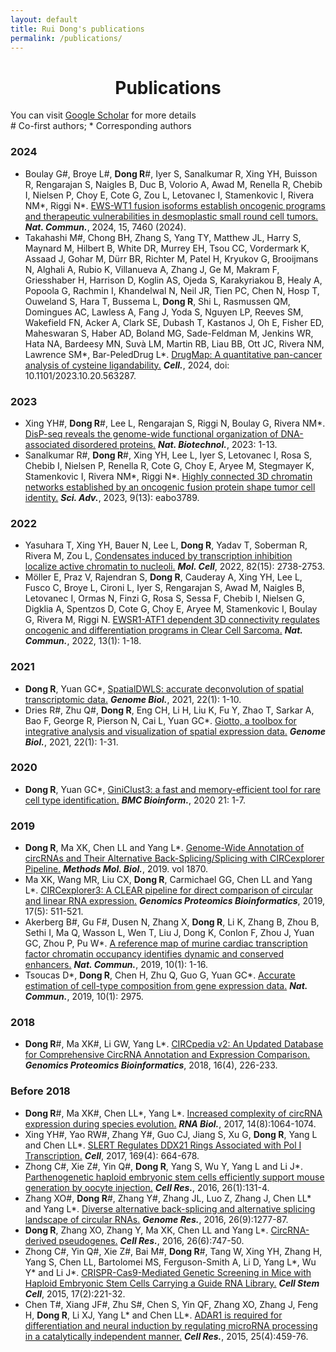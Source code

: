 ```yaml
---
layout: default
title: Rui Dong's publications
permalink: /publications/
---
```


<div align="center">
  <h1>Publications</h1>
</div>

<!-- A list is also available [online](https://scholar.google.com/citations?user=wcQO0GAAAAAJ&hl=zh-CN) -->
You can visit [Google Scholar](https://scholar.google.com/citations?user=wcQO0GAAAAAJ&hl) for more details<br>
\# Co-first authors; \* Corresponding authors

### **2024**

* Boulay G#, Broye L#, **Dong R**#, Iyer S, Sanalkumar R, Xing YH, Buisson R, Rengarajan S, Naigles B, Duc B, Volorio A, Awad M, Renella R, Chebib I, Nielsen P, Choy E, Cote G, Zou L, Letovanec I, Stamenkovic I, Rivera NM\*, Riggi N\*. [EWS-WT1 fusion isoforms establish oncogenic programs and therapeutic vulnerabilities in desmoplastic small round cell tumors.](https://www.nature.com/articles/s41467-024-51851-3) ***Nat. Commun.***, 2024, 15, 7460 (2024).
* Takahashi M#, Chong BH, Zhang S, Yang TY, Matthew JL, Harry S, Maynard M, Hilbert B,  White DR, Murrey EH, Tsou CC, Vordermark K, Assaad J, Gohar M, Dürr BR, Richter M, Patel H, Kryukov G, Brooijmans N, Alghali A, Rubio K, Villanueva A, Zhang J, Ge M, Makram F, Griesshaber H, Harrison D, Koglin AS, Ojeda S, Karakyriakou B, Healy A, Popoola G, Rachmin I, Khandelwal N, Neil JR, Tien PC, Chen N, Hosp T, Ouweland S, Hara T, Bussema L, **Dong R**, Shi L, Rasmussen QM, Domingues AC, Lawless A, Fang J, Yoda S, Nguyen LP, Reeves SM, Wakefield FN, Acker A, Clark SE, Dubash T, Kastanos J, Oh E, Fisher ED, Maheswaran S, Haber AD, Boland MG, Sade-Feldman M, Jenkins WR, Hata NA, Bardeesy MN, Suvà LM, Martin RB, Liau BB, Ott JC, Rivera NM, Lawrence SM\*, Bar-PeledDrug L\*. [DrugMap: A quantitative pan-cancer analysis of cysteine ligandability.](https://www.cell.com/cell/abstract/S0092-8674(24)00318-0) ***Cell.***, 2024, doi: 10.1101/2023.10.20.563287.

### **2023**

* Xing YH\#, **Dong R**\#, Lee L, Rengarajan S, Riggi N, Boulay G, Rivera NM\*. [DisP-seq reveals the genome-wide functional organization of DNA-associated disordered proteins.](https://www.nature.com/articles/s41587-023-01737-4) ***Nat. Biotechnol.***, 2023: 1-13.
* Sanalkumar R\#, **Dong R**\#, Xing YH, Lee L, Iyer S, Letovanec I, Rosa S, Chebib I, Nielsen P, Renella R, Cote G, Choy E, Aryee M, Stegmayer K, Stamenkovic I, Rivera NM\*, Riggi N\*. [Highly connected 3D chromatin networks established by an oncogenic fusion protein shape tumor cell identity.](https://www.science.org/doi/10.1126/sciadv.abo3789) ***Sci. Adv.***, 2023, 9(13): eabo3789.

### **2022**

* Yasuhara T, Xing YH, Bauer N, Lee L, **Dong R**, Yadav T, Soberman R, Rivera M, Zou L, [Condensates induced by transcription inhibition localize active chromatin to nucleoli.](https://www.cell.com/molecular-cell/fulltext/S1097-2765(22)00444-0) ***Mol. Cell***, 2022, 82(15): 2738-2753.
* Möller E, Praz V, Rajendran S, **Dong R**, Cauderay A, Xing YH, Lee L, Fusco C, Broye L, Cironi L, Iyer S, Rengarajan S, Awad M, Naigles B, Letovanec I, Ormas N, Finzi G, Rosa S, Sessa F, Chebib I, Nielsen G, Digklia A, Spentzos D, Cote G, Choy E, Aryee M, Stamenkovic I, Boulay G, Rivera M, Riggi N. [EWSR1-ATF1 dependent 3D connectivity regulates oncogenic and differentiation programs in Clear Cell Sarcoma.](https://www.nature.com/articles/s41467-022-29910-4) ***Nat. Commun.***, 2022, 13(1): 1-18.

### **2021**

* **Dong R**, Yuan GC\*, [SpatialDWLS: accurate deconvolution of spatial transcriptomic data.](https://genomebiology.biomedcentral.com/articles/10.1186/s13059-021-02362-7) ***Genome Biol.***, 2021, 22(1): 1-10.
* Dries R\#, Zhu Q\#, **Dong R**, Eng CH, Li H, Liu K, Fu Y, Zhao T, Sarkar A, Bao F, George R, Pierson N, Cai L, Yuan GC\*. [Giotto, a toolbox for integrative analysis and visualization of spatial expression data.](https://genomebiology.biomedcentral.com/articles/10.1186/s13059-021-02286-2) ***Genome Biol.***, 2021, 22(1): 1-31.

### **2020**

* **Dong R**, Yuan GC\*, [GiniClust3: a fast and memory-efficient tool for rare cell type identification.](https://bmcbioinformatics.biomedcentral.com/articles/10.1186/s12859-020-3482-1) ***BMC Bioinform.***, 2020 21: 1-7.

### **2019**

*	**Dong R**, Ma XK, Chen LL and Yang L\*. [Genome-Wide Annotation of circRNAs and Their Alternative Back-Splicing/Splicing with CIRCexplorer Pipeline.](https://link.springer.com/protocol/10.1007/978-1-4939-8808-2_10) ***Methods Mol. Biol.***, 2019. vol 1870. 
* Ma XK, Wang MR, Liu CX, **Dong R**, Carmichael GG, Chen LL and Yang L\*. [CIRCexplorer3: A CLEAR pipeline for direct comparison of circular and linear RNA expression.](https://academic.oup.com/gpb/article/17/5/511/7229748) ***Genomics Proteomics Bioinformatics***, 2019, 17(5): 511-521.
* Akerberg B\#, Gu F\#, Dusen N, Zhang X, **Dong R**, Li K, Zhang B, Zhou B, Sethi I, Ma Q, Wasson L, Wen T, Liu J, Dong K, Conlon F, Zhou J, Yuan GC, Zhou P, Pu W\*. [A reference map of murine cardiac transcription factor chromatin occupancy identifies dynamic and conserved enhancers.](https://www.nature.com/articles/s41467-019-12812-3) ***Nat. Commun.***, 2019, 10(1): 1-16.
* Tsoucas D\*, **Dong R**, Chen H, Zhu Q, Guo G, Yuan GC\*. [Accurate estimation of cell-type composition from gene expression data.](https://www.nature.com/articles/s41467-019-10802-z) ***Nat. Commun.***, 2019, 10(1): 2975.

### **2018**

* **Dong R**\#, Ma XK\#, Li GW, Yang L\*. [CIRCpedia v2: An Updated Database for Comprehensive CircRNA Annotation and Expression Comparison.](https://academic.oup.com/gpb/article/16/4/226/7225019) ***Genomics Proteomics Bioinformatics***, 2018, 16(4), 226-233.

### **Before 2018**

* **Dong R**\#, Ma XK\#, Chen LL\*, Yang L\*. [Increased complexity of circRNA expression during species evolution.](https://www.tandfonline.com/doi/full/10.1080/15476286.2016.1269999) ***RNA Biol.***, 2017, 14(8):1064-1074.
* Xing YH\#, Yao RW\#, Zhang Y\#, Guo CJ, Jiang S, Xu G, **Dong R**, Yang L and Chen LL\*. [SLERT Regulates DDX21 Rings Associated with Pol I Transcription.](https://www.cell.com/cell/fulltext/S0092-8674(17)30424-5) ***Cell***, 2017, 169(4): 664-678.
* Zhong C\#, Xie Z\#, Yin Q\#, **Dong R**, Yang S, Wu Y, Yang L and Li J\*. [Parthenogenetic haploid embryonic stem cells efficiently support mouse generation by oocyte injection.](https://www.nature.com/articles/cr2015132) ***Cell Res.***, 2016, 26(1):131-4.
* Zhang XO\#, **Dong R**\#, Zhang Y\#, Zhang JL, Luo Z, Zhang J, Chen LL\* and Yang L\*. [Diverse alternative back-splicing and alternative splicing landscape of circular RNAs.](https://genome.cshlp.org/content/26/9/1277.short) ***Genome Res.***, 2016, 26(9):1277-87.
* **Dong R**, Zhang XO, Zhang Y, Ma XK, Chen LL and Yang L\*. [CircRNA-derived pseudogenes.](https://www.nature.com/articles/cr201642) ***Cell Res.***, 2016, 26(6):747-50.
* Zhong C\#, Yin Q\#, Xie Z\#, Bai M\#, **Dong R**\#, Tang W, Xing YH, Zhang H, Yang S, Chen LL, Bartolomei MS, Ferguson-Smith A, Li D, Yang L\*, Wu Y\* and Li J\*. [CRISPR-Cas9-Mediated Genetic Screening in Mice with Haploid Embryonic Stem Cells Carrying a Guide RNA Library.](https://www.cell.com/cell-stem-cell/fulltext/S1934-5909(15)00265-9) ***Cell Stem Cell***, 2015, 17(2):221-32.
* Chen T\#, Xiang JF\#, Zhu S\#, Chen S, Yin QF, Zhang XO, Zhang J, Feng H, **Dong R**, Li XJ, Yang L\* and Chen LL\*. [ADAR1 is required for differentiation and neural induction by regulating microRNA processing in a catalytically independent manner.](https://www.nature.com/articles/cr201524) ***Cell Res.***, 2015, 25(4):459-76.

<!-- ### Footer

Last updated: Aug 24 2023 -->
